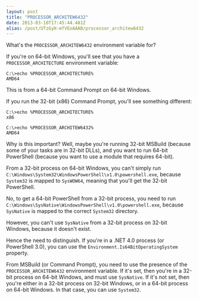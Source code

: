 ```yaml
---
layout: post
title: "PROCESSOR_ARCHITEW6432"
date: 2013-03-10T17:45:44.481Z
alias: /post/UTzGyH-mfVEoAAAB/processor_architew6432
---
```


What's the `PROCESSOR_ARCHITEW6432` environment variable for?

If you're on 64-bit Windows, you'll see that you have a `PROCESSOR_ARCHITECTURE` environment variable:

    C:\>echo %PROCESSOR_ARCHITECTURE%
	AMD64

This is from a 64-bit Command Prompt on 64-bit Windows.

If you run the 32-bit (x86) Command Prompt, you'll see something different:

	C:\>echo %PROCESSOR_ARCHITECTURE%
	x86

	C:\>echo %PROCESSOR_ARCHITEW6432%
	AMD64

Why is this important? Well, maybe you're running 32-bit MSBuild (because some of your tasks are in 32-bit DLLs), and you want to run 64-bit PowerShell (because you want to use a module that requires 64-bit).

From a 32-bit process on 64-bit Windows, you can't simply run `C:\Windows\System32\WindowsPowerShell\v1.0\powershell.exe`, because `System32` is mapped to `SysWOW64`, meaning that you'll get the 32-bit PowerShell.

No, to get a 64-bit PowerShell from a 32-bit process, you need to run `C:\Windows\SysNative\WindowsPowerShell\v1.0\powershell.exe`, because `SysNative` is mapped to the correct `System32` directory.

However, you can't use `SysNative` from a 32-bit process on 32-bit Windows, because it doesn't exist.

Hence the need to distinguish. If you're in a .NET 4.0 process (or PowerShell 3.0), you can use the `Environment.Is64BitOperatingSystem` property.

From MSBuild (or Command Prompt), you need to use the presence of the `PROCESSOR_ARCHITEW6432` environment variable. If it's set, then you're in a 32-bit process on 64-bit Windows, and must use `SysNative`. If it's not set, then you're either in a 32-bit process on 32-bit Windows, or in a 64-bit process on 64-bit Windows. In that case, you can use `System32`.
